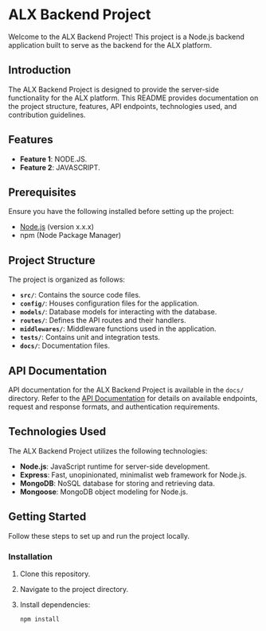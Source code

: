 # ALX Backend Project

Welcome to the ALX Backend Project! This project is a Node.js backend application built to serve as the backend for the ALX platform.

## Introduction

The ALX Backend Project is designed to provide the server-side functionality for the ALX platform. This README provides documentation on the project structure, features, API endpoints, technologies used, and contribution guidelines.

## Features

- **Feature 1**:   NODE.JS.
- **Feature 2**: JAVASCRIPT.
  
## Prerequisites

Ensure you have the following installed before setting up the project:

- [Node.js](https://nodejs.org/) (version x.x.x)
- npm (Node Package Manager)

## Project Structure

The project is organized as follows:

- **`src/`**: Contains the source code files.
- **`config/`**: Houses configuration files for the application.
- **`models/`**: Database models for interacting with the database.
- **`routes/`**: Defines the API routes and their handlers.
- **`middlewares/`**: Middleware functions used in the application.
- **`tests/`**: Contains unit and integration tests.
- **`docs/`**: Documentation files.

## API Documentation

API documentation for the ALX Backend Project is available in the `docs/` directory. Refer to the [API Documentation](docs/api.md) for details on available endpoints, request and response formats, and authentication requirements.

## Technologies Used

The ALX Backend Project utilizes the following technologies:

- **Node.js**: JavaScript runtime for server-side development.
- **Express**: Fast, unopinionated, minimalist web framework for Node.js.
- **MongoDB**: NoSQL database for storing and retrieving data.
- **Mongoose**: MongoDB object modeling for Node.js.

## Getting Started

Follow these steps to set up and run the project locally.

### Installation

1. Clone this repository.

2. Navigate to the project directory.

3. Install dependencies:

   ```bash
   npm install
